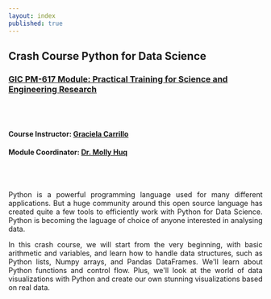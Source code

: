 ```yaml
---
layout: index
published: true
---
```


## Crash Course Python for Data Science

### [GIC PM-617 Module: Practical Training for Science and Engineering Research](https://pathways.kaplaninternational.com/course/view.php?id=2879)
<br><br>
#### Course Instructor: [Graciela Carrillo](mailto:graciela.carrillo@kaplan.com?subject=[Intro_Python]%20Source%20Han%20Sans)
#### Module Coordinator: [Dr. Molly Huq](mailto:graciela.carrillo@kaplan.com?subject=[Intro_Python]%20Source%20Han%20Sans)
<br><br>

<p align="justify">
Python is a powerful programming language used for many different applications. But a huge community around this open source language has created quite a few tools to efficiently work with Python for Data Science. Python is becoming the laguage of choice of anyone interested in analysing data.
</p>

<p align="justify">
In this crash course, we will start from the very beginning, with basic arithmetic and variables, and learn how to handle data structures, such as Python lists, Numpy arrays, and Pandas DataFrames. We'll learn about Python functions and control flow. Plus, we'll look at the world of data visualizations with Python and create our own stunning visualizations based on real data.
</p>
